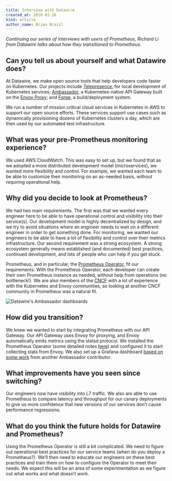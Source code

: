 ```yaml
---
title: Interview with Datawire
created_at: 2018-03-16
kind: article
author_name: Brian Brazil
---
```


*Continuing our series of interviews with users of Prometheus, Richard Li
from Datawire talks about how they transitioned to Prometheus.*

## Can you tell us about yourself and what Datawire does?

At Datawire, we make open source tools that help developers code faster on
Kubernetes. Our projects include [Telepresence](https://www.telepresence.io/),
for local development of Kubernetes services;
[Ambassador](https://www.getambassador.io/), a Kubernetes-native API Gateway
built on the [Envoy Proxy](https://www.envoyproxy.io/); and
[Forge](https://forge.sh/), a build/deployment system.

We run a number of mission critical cloud services in Kubernetes in AWS to
support our open source efforts. These services support use cases such as
dynamically provisioning dozens of Kubernetes clusters a day, which are then
used by our automated test infrastructure.

## What was your pre-Prometheus monitoring experience?

We used AWS CloudWatch. This was easy to set up, but we found that as we
adopted a more distributed development model (microservices), we wanted more
flexibility and control. For example, we wanted each team to be able to
customize their monitoring on an as-needed basis, without requiring operational
help. 


## Why did you decide to look at Prometheus?

We had two main requirements. The first was that we wanted every engineer here
to be able to have operational control and visibility into their service(s).
Our development model is highly decentralized by design, and we try to avoid
situations where an engineer needs to wait on a different engineer in order to
get something done. For monitoring, we wanted our engineers to be able to have
a lot of flexibility and control over their metrics infrastructure. Our second
requirement was a strong ecosystem. A strong ecosystem generally means
established (and documented) best practices, continued development, and lots of
people who can help if you get stuck.


Prometheus, and in particular, the [Prometheus
Operator](https://github.com/coreos/prometheus-operator), fit our requirements.
With the Prometheus Operator, each developer can create their own Prometheus
instance as needed, without help from operations (no bottleneck!). We are also
members of the [CNCF](https://www.cncf.io/) with a lot of experience with the
Kubernetes and Envoy communities, so looking at another CNCF community in
Prometheus was a natural fit.


![Datawire's Ambassador dashboards](/assets/blog/2018-03-16/dashboard.png)

## How did you transition?

We knew we wanted to start by integrating Prometheus with our API Gateway. Our
API Gateway uses Envoy for proxying, and Envoy automatically emits metrics
using the statsd protocol. We installed the Prometheus Operator (some detailed
notes [here](https://www.datawire.io/faster/ambassador-prometheus/)) and configured it to start collecting stats
from Envoy. We also set up a Grafana dashboard [based on some
work](https://grafana.com/dashboards/4698/) from another Ambassador contributor.


## What improvements have you seen since switching?

Our engineers now have visibility into L7 traffic. We also are able to use
Prometheus to compare latency and throughput for our canary deployments to give
us more confidence that new versions of our services don’t cause performance
regressions.

## What do you think the future holds for Datawire and Prometheus?

Using the Prometheus Operator is still a bit complicated. We need to figure out
operational best practices for our service teams (when do you deploy a
Prometheus?). We’ll then need to educate our engineers on these best practices
and train them on how to configure the Operator to meet their needs. We expect
this will be an area of some experimentation as we figure out what works and
what doesn’t work.
